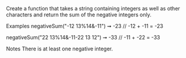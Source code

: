 Create a function that takes a string containing integers as well as other characters and return the sum of the negative integers only.

Examples
negativeSum("-12 13%14&-11") ➞ -23
// -12 + -11 = -23

negativeSum("22 13%14&-11-22 13 12") ➞ -33
// -11 + -22 = -33

Notes
There is at least one negative integer.